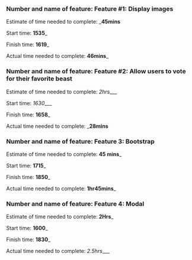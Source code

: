 ### Number and name of feature: Feature #1: Display images

Estimate of time needed to complete: ___45mins__

Start time: __1535___

Finish time: __1619___

Actual time needed to complete: __46mins___

### Number and name of feature: Feature #2: Allow users to vote for their favorite beast

Estimate of time needed to complete: _2hrs____

Start time: _1630____

Finish time: __1658___

Actual time needed to complete: ___28mins__

### Number and name of feature: Feature 3: Bootstrap

Estimate of time needed to complete: __45 mins___

Start time: __1715___

Finish time: __1850___

Actual time needed to complete: __1hr45mins___

### Number and name of feature: Feature 4: Modal

Estimate of time needed to complete: __2Hrs___

Start time: __1600___

Finish time: __1830___

Actual time needed to complete: _2.5hrs____